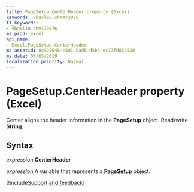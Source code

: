 ```yaml
---
title: PageSetup.CenterHeader property (Excel)
keywords: vbaxl10.chm473076
f1_keywords:
- vbaxl10.chm473076
ms.prod: excel
api_name:
- Excel.PageSetup.CenterHeader
ms.assetid: 8c928648-c501-bad6-d5b4-ec77fd832538
ms.date: 05/03/2019
localization_priority: Normal
---
```



# PageSetup.CenterHeader property (Excel)

Center aligns the header information in the **PageSetup** object. Read/write **String**.


## Syntax

_expression_.**CenterHeader**

_expression_ A variable that represents a **[PageSetup](Excel.PageSetup.md)** object.




[!include[Support and feedback](~/includes/feedback-boilerplate.md)]